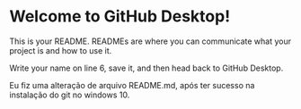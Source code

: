 # Welcome to GitHub Desktop!

This is your README. READMEs are where you can communicate what your project is and how to use it.

Write your name on line 6, save it, and then head back to GitHub Desktop.

Eu fiz uma alteração de arquivo README.md, após ter sucesso na instalação do git no windows 10.